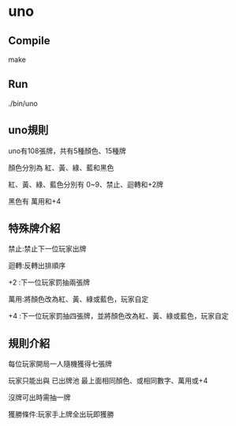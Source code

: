 # uno
## Compile
make
## Run
./bin/uno
## uno規則
uno有108張牌，共有5種顏色、15種牌

顏色分別為 紅、黃、綠、藍和黑色

紅、黃、綠、藍色分別有 0~9、禁止、迴轉和+2牌

黑色有 萬用和+4

## 特殊牌介紹
禁止:禁止下一位玩家出牌

迴轉:反轉出排順序

+2 :下一位玩家罰抽兩張牌

萬用:將顏色改為紅、黃、綠或藍色，玩家自定

+4 :下一位玩家罰抽四張牌，並將顏色改為紅、黃、綠或藍色，玩家自定

## 規則介紹
每位玩家開局一人隨機獲得七張牌

玩家只能出與 已出牌池 最上面相同顏色、或相同數字、萬用或+4

沒牌可出時需抽一牌

獲勝條件:玩家手上牌全出玩即獲勝

